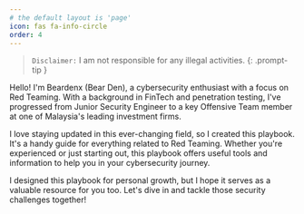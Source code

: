 ```yaml
---
# the default layout is 'page'
icon: fas fa-info-circle
order: 4
---
```


> `Disclaimer:` I am not responsible for any illegal activities.
{: .prompt-tip }

Hello! I'm Beardenx (Bear Den), a cybersecurity enthusiast with a focus on Red Teaming. With a background in FinTech and penetration testing, I've progressed from Junior Security Engineer to a key Offensive Team member at one of Malaysia's leading investment firms.

I love staying updated in this ever-changing field, so I created this playbook. It's a handy guide for everything related to Red Teaming. Whether you're experienced or just starting out, this playbook offers useful tools and information to help you in your cybersecurity journey.

I designed this playbook for personal growth, but I hope it serves as a valuable resource for you too. Let's dive in and tackle those security challenges together!
